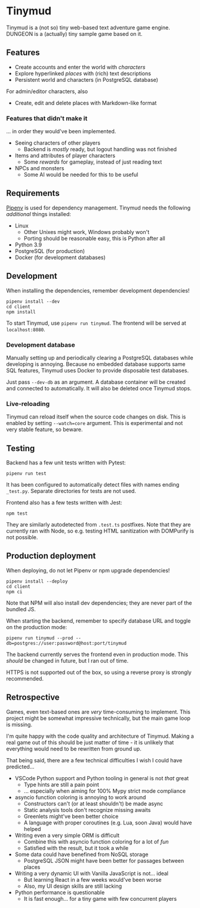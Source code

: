 # Tinymud
Tinymud is a (not so) tiny web-based text adventure game engine.
DUNGEON is a (actually) tiny sample game based on it.

## Features
* Create accounts and enter the world with *characters*
* Explore hyperlinked *places* with (rich) text descriptions
* Persistent world and characters (in PostgreSQL database)

For admin/editor characters, also
* Create, edit and delete places with Markdown-like format

### Features that didn't make it
... in order they would've been implemented.

* Seeing characters of other players
  * Backend is *mostly* ready, but logout handling was not finished
* Items and attributes of player characters
  * Some *rewards* for gameplay, instead of just reading text
* NPCs and monsters
  * Some AI would be needed for this to be useful

## Requirements
[Pipenv](https://github.com/pypa/pipenv) is used for dependency management.
Tinymud needs the following *additional* things installed:

* Linux
  * Other Unixes might work, Windows probably won't
  * Porting should be reasonable easy, this is Python after all
* Python 3.9
* PostgreSQL (for production)
* Docker (for development databases)

## Development
When installing the dependencies, remember development dependencies!
```
pipenv install --dev
cd client
npm install
```

To start Tinymud, use <code>pipenv run tinymud</code>.
The frontend will be served at <code>localhost:8080</code>.

### Development database
Manually setting up and periodically clearing a PostgreSQL databases while
developing is annoying. Because no embedded database supports same SQL
features, Tinymud uses Docker to provide disposable test databases.

Just pass <code>--dev-db</code> as an argument. A database container will be
created and connected to automatically. It will also be deleted once Tinymud
stops.

### Live-reloading
Tinymud can reload itself when the source code changes on disk. This is enabled
by setting <code>--watch=core</code> argument. This is experimental and not very
stable feature, so beware.

## Testing
Backend has a few unit tests written with Pytest:
```
pipenv run test
```
It has been configured to automatically detect files with names ending
<code>_test.py</code>. Separate directories for tests are not used.

Frontend also has a few tests written with Jest:
```
npm test
```
They are similarly autodetected from <code>.test.ts</code> postfixes.
Note that they are currently ran with Node, so e.g. testing HTML sanitization
with DOMPurify is not possible.

## Production deployment
When deploying, do not let Pipenv or npm upgrade dependencies!
```
pipenv install --deploy
cd client
npm ci
```
Note that NPM will also install dev dependencies; they are never part of the
bundled JS.

When starting the backend, remember to specify database URL and toggle on
the production mode:
```
pipenv run tinymud --prod --db=postgres://user:password@host:port/tinymud
```
The backend currently serves the frontend even in production mode.
This *should* be changed in future, but I ran out of time.

HTTPS is not supported out of the box, so using a reverse proxy is strongly
recommended.

## Retrospective
Games, even text-based ones are *very* time-consuming to implement. This
project might be somewhat impressive technically, but the main game loop is
missing.

I'm quite happy with the code quality and architecture of Tinymud. Making a
real game out of this should be just matter of time - it is unlikely that
everything would need to be rewritten from ground up.

That being said, there are a few technical difficulties I wish I could have
predicted...

* VSCode Python support and Python tooling in general is not *that* great
  * Type hints are still a pain point
  * ... especially when aiming for 100% Mypy strict mode compliance
* asyncio function coloring is annoying to work around
  * Constructors can't (or at least shouldn't) be made async
  * Static analysis tools don't recognize missing awaits
  * Greenlets might've been better choice
  * A language with proper coroutines (e.g. Lua, soon Java) would have helped
* Writing even a very simple ORM is difficult
  * Combine this with asyncio function coloring for a lot of *fun*
  * Satisfied with the result, but it took a while
* Some data could have benefined from NoSQL storage
  * PostgreSQL JSON might have been better for passages between places
* Writing a very dynamic UI with Vanilla JavaScript is not... ideal
  * But learning React in a few weeks would've been worse
  * Also, my UI design skills are still lacking
* Python performance is questionable
  * It is fast enough... for a tiny game with few concurrent players